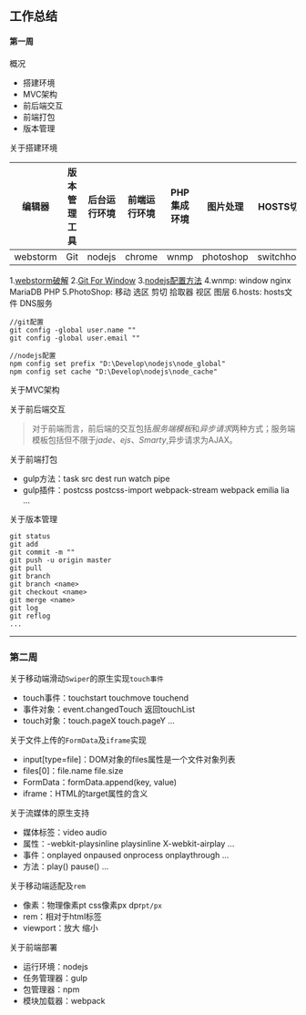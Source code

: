 
## 工作总结

#### 第一周

概况

* 搭建环境
* MVC架构
* 前后端交互
* 前端打包
* 版本管理

关于搭建环境

| 编辑器 | 版本管理工具 | 后台运行环境 | 前端运行环境 | PHP集成环境 | 图片处理 | HOSTS切换 |
|---|---|---|---|---|---|---|
| webstorm | Git | nodejs | chrome | wnmp | photoshop | switchhosts |

1.[webstorm破解](http://idea.qinxi1992.cn/)
2.[Git For Window](https://git-for-windows.github.io/)
3.[nodejs配置方法](http://www.jianshu.com/p/03a76b2e7e00)
4.wnmp: window nginx MariaDB PHP
5.PhotoShop: 移动 选区 剪切 拾取器 视区 图层
6.hosts: hosts文件 DNS服务

```
//git配置
git config -global user.name ""
git config -global user.email ""
```

```
//nodejs配置
npm config set prefix "D:\Develop\nodejs\node_global"
npm config set cache "D:\Develop\nodejs\node_cache"
```

关于MVC架构

关于前后端交互

>对于前端而言，前后端的交互包括*服务端模板*和*异步请求*两种方式；服务端模板包括但不限于*jade*、*ejs*、*Smarty*,异步请求为AJAX。

关于前端打包

* gulp方法：task src dest run watch pipe
* gulp插件：postcss postcss-import webpack-stream webpack emilia lia ...

关于版本管理

```
git status
git add 
git commit -m ""
git push -u origin master
git pull
git branch
git branch <name>
git checkout <name>
git merge <name>
git log
git reflog
...
```


---

### 第二周

关于移动端滑动`Swiper`的原生实现`touch事件`

+ touch事件：touchstart touchmove touchend
+ 事件对象：event.changedTouch 返回touchList
+ touch对象：touch.pageX touch.pageY ...

关于文件上传的`FormData`及`iframe`实现

+ input[type=file]：DOM对象的files属性是一个文件对象列表
+ files[0]：file.name file.size
+ FormData：formData.append(key, value)
+ iframe：HTML的target属性的含义

关于流媒体的原生支持

+ 媒体标签：video audio
+ 属性：-webkit-playsinline playsinline X-webkit-airplay ...
+ 事件：onplayed onpaused onprocess onplaythrough ...
+ 方法：play() pause() ...

关于移动端适配及`rem`

+ 像素：物理像素pt css像素px dpr`pt/px`
+ rem：相对于html标签
+ viewport：放大 缩小

关于前端部署

+ 运行环境：nodejs
+ 任务管理器：gulp
+ 包管理器：npm
+ 模块加载器：webpack


